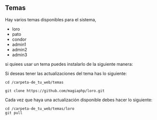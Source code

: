 ## Temas

Hay varios temas disponibles para el sistema, 

* loro 
* pato
* condor 
* admin1
* admin2
* admin3

si quiees usar un tema puedes instalarlo de la siguiente manera:

Si deseas tener las actualizaciones del tema has lo siguiente:

```
cd /carpeta-de_tu_web/temas

git clone https://github.com/magiaphp/loro.git
```

Cada vez que haya una actualización disponible debes hacer lo siguiente: 

```
cd /carpeta-de_tu_web/temas/loro
git pull
```



